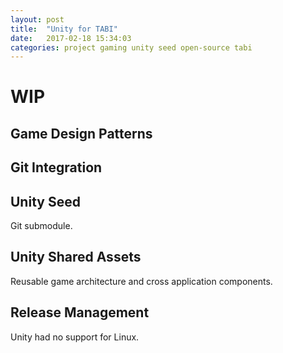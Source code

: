 ```yaml
---
layout: post
title:  "Unity for TABI"
date:   2017-02-18 15:34:03
categories: project gaming unity seed open-source tabi
---
```


# WIP

## Game Design Patterns

## Git Integration

## Unity Seed

Git submodule.

<github-repo-card name="unity-seed">
  <div class="loading">
    <div class="loading-bar"></div>
    <div class="loading-bar"></div>
    <div class="loading-bar"></div>
    <div class="loading-bar"></div>
  </div>
</github-repo-card>

## Unity Shared Assets

Reusable game architecture and cross application components.

## Release Management

Unity had no support for Linux.
